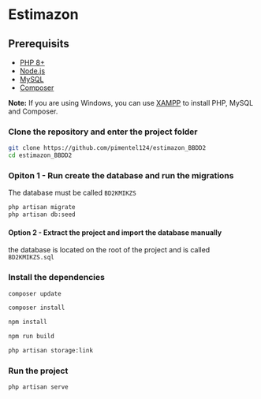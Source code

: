 
# Estimazon

## Prerequisits

- [PHP 8+](https://www.php.net/downloads.php)
- [Node.js](https://nodejs.org/en/download/)
- [MySQL](https://dev.mysql.com/downloads/installer/)
- [Composer](https://getcomposer.org/download/)

**Note:** If you are using Windows, you can use [XAMPP](https://www.apachefriends.org/download.html) to install PHP, MySQL and Composer.

### Clone the repository and enter the project folder

```bash
git clone https://github.com/pimentel124/estimazon_BBDD2
cd estimazon_BBDD2
```

### Opiton 1 - Run create the database and run the migrations

The database must be called `BD2KMIKZS`

```bash
php artisan migrate
php artisan db:seed
```

#### Option 2 - Extract the project and import the database manually

the database is located on the root of the project and is called `BD2KMIKZS.sql`

### Install the dependencies

```bash
composer update

composer install

npm install

npm run build

php artisan storage:link

```

### Run the project

```bash
php artisan serve
```
